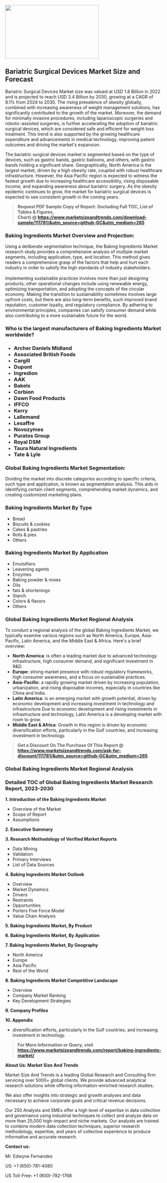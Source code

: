 <p><img class="alignnone size-medium wp-image-20088" src="https://ffe5etoiles.com/wp-content/uploads/2024/12/MST1-300x171.png" alt="" width="300" height="171" /></p><h2>Bariatric Surgical Devices Market Size and Forecast</h2><p>Bariatric Surgical Devices Market size was valued at USD 1.8 Billion in 2022 and is projected to reach USD 3.4 Billion by 2030, growing at a CAGR of 8.1% from 2024 to 2030. The rising prevalence of obesity globally, combined with increasing awareness of weight management solutions, has significantly contributed to the growth of the market. Moreover, the demand for minimally invasive procedures, including laparoscopic surgeries and robotic-assisted surgeries, is further accelerating the adoption of bariatric surgical devices, which are considered safe and efficient for weight loss treatment. This trend is also supported by the growing healthcare expenditure and advancements in medical technology, improving patient outcomes and driving the market's expansion.</p><p>The bariatric surgical devices market is segmented based on the type of devices, such as gastric bands, gastric balloons, and others, with gastric bands holding a significant share. Geographically, North America is the largest market, driven by a high obesity rate, coupled with robust healthcare infrastructure. However, the Asia Pacific region is expected to witness the fastest growth due to increasing healthcare accessibility, rising disposable income, and expanding awareness about bariatric surgery. As the obesity epidemic continues to grow, the market for bariatric surgical devices is expected to see consistent growth in the coming years.</p></p><blockquote id="" class=""><strong>Request PDF Sample Copy of Report: (Including Full TOC, List of Tables &amp; Figures, Chart)&nbsp;@&nbsp;<strong><a href="https://www.marketsizeandtrends.com/download-sample/111781/&utm_source=github-GC&utm_medium=265" target="_blank">https://www.marketsizeandtrends.com/download-sample/111781/&utm_source=github-GC&utm_medium=265</a></strong></strong></blockquote><h3 id="" class="">Baking Ingredients Market&nbsp;Overview and Projection:</h3><p id="" class="">Using a deliberate segmentation technique, the Baking Ingredients Market research study provides a comprehensive analysis of multiple market segments, including application, type, and location. This method gives readers a comprehensive grasp of the factors that help and hurt each industry in order to satisfy the high standards of industry stakeholders. <br /> <br />Implementing sustainable practices involves more than just designing products; other operational changes include using renewable energy, optimizing transportation, and adopting the concepts of the circular economy. Making the transition to sustainability sometimes involves large upfront costs, but there are also long-term benefits, such improved brand reputation, customer loyalty, and regulatory compliance. By adhering to environmental principles, companies can satisfy consumer demand while also contributing to a more sustainable future for the world.</p><h3 id="" class="">Who is the largest manufacturers of&nbsp;Baking Ingredients Market worldwide?</h3><h3 class=""><p><ul><li>Archer Daniels Midland </li><li> Associated British Foods </li><li> Cargill </li><li> Dupont </li><li> Ingredion </li><li> AAK </li><li> Bakels </li><li> Corbion </li><li> Dawn Food Products </li><li> IFFCO </li><li> Kerry </li><li> Lallemand </li><li> Lesaffre </li><li> Novozymes </li><li> Puratos Group </li><li> Royal DSM </li><li> Taura Natural Ingredients </li><li> Tate & Lyle</li></ul></p></h3><h3 id="" class="">Global&nbsp;Baking Ingredients Market Segmentation:</h3><p id="" class="">Dividing the market into discrete categories according to specific criteria, such type and application, is known as segmentation analysis. This aids in identifying certain client segments, comprehending market dynamics, and creating customized marketing plans.</p><h3 id="" class="">Baking Ingredients Market&nbsp;By Type</h3><p><p><ul><li>Bread </li><li> Biscuits & cookies </li><li> Cakes & pastries </li><li> Rolls & pies </li><li> Others</p></li></ul></p></p><h3 id="" class="">Baking Ingredients Market&nbsp;By Application</h3><p class=""><p><ul><li>Emulsifiers </li><li> Leavening agents </li><li> Enzymes </li><li> Baking powder & mixes </li><li> Oils </li><li> fats & shortenings </li><li> Starch </li><li> Colors & flavors </li><li> Others</li></ul></p></p><h3 id="" class="">Global Baking Ingredients Market Regional Analysis</h3><p id="" class="">To conduct a regional analysis of the global Baking Ingredients Market, we typically examine various regions such as North America, Europe, Asia-Pacific, Latin America, and the Middle East &amp; Africa. Here's a brief overview:</p><ul><li><strong>North America</strong>: is often a leading market due to advanced technology infrastructure, high consumer demand, and significant investment in R&amp;D.</li><li><strong>Europe</strong>: strong market presence with robust regulatory frameworks, high consumer awareness, and a focus on sustainable practices.</li><li><strong>Asia-Pacific</strong>: a rapidly growing market driven by increasing population, urbanization, and rising disposable incomes, especially in countries like China and India.</li><li><strong>Latin America</strong>: is an emerging market with growth potential, driven by economic development and increasing investment in technology and infrastructure.Due to economic development and rising investments in infrastructure and technology, Latin America is a developing market with room to grow.</li><li><strong>Middle East &amp; Africa</strong>: Growth in this region is driven by economic diversification efforts, particularly in the Gulf countries, and increasing investment in technology.</li></ul><blockquote id="" class=""><strong>Get a Discount On The Purchase Of This Report @ <strong><a href="https://www.marketsizeandtrends.com/ask-for-discount/111781/&utm_source=github-GC&utm_medium=265" target="_blank">https://www.marketsizeandtrends.com/ask-for-discount/111781/&utm_source=github-GC&utm_medium=265</a></strong></strong></blockquote><h3 id="" class="">Global Baking Ingredients Market Regional Analysis</h3><h3 id="" class="">Detailed TOC of Global Baking Ingredients Market Research Report, 2023-2030</h3><p id="" class=""><strong>1. Introduction of the Baking Ingredients Market</strong></p><ul><li>Overview of the Market</li><li>Scope of Report</li><li>Assumptions</li></ul><p id="" class=""><strong>2. Executive Summary</strong></p><p id="" class=""><strong>3. Research Methodology of Verified Market Reports</strong></p><ul><li>Data Mining</li><li>Validation</li><li>Primary Interviews</li><li>List of Data Sources</li></ul><p id="" class=""><strong>4. Baking Ingredients Market Outlook</strong></p><ul><li>Overview</li><li>Market Dynamics</li><li>Drivers</li><li>Restraints</li><li>Opportunities</li><li>Porters Five Force Model</li><li>Value Chain Analysis</li></ul><p id="" class=""><strong>5. Baking Ingredients Market, By Product</strong></p><p id="" class=""><strong>6. Baking Ingredients Market, By Application</strong></p><p id="" class=""><strong>7. Baking Ingredients Market, By Geography</strong></p><ul><li>North America</li><li>Europe</li><li>Asia Pacific</li><li>Rest of the World</li></ul><p id="" class=""><strong>8. Baking Ingredients Market Competitive Landscape</strong></p><ul><li>Overview</li><li>Company Market Ranking</li><li>Key Development Strategies</li></ul><p id="" class=""><strong>9. Company Profiles</strong></p><p id="" class=""><strong>10. Appendix</strong></p><ul><li>diversification efforts, particularly in the Gulf countries, and increasing investment in technology.</li></ul><blockquote id="" class=""><strong>For More Information or Query, visit <strong><strong><a href="https://www.marketsizeandtrends.com/report/baking-ingredients-market/" target="_blank">https://www.marketsizeandtrends.com/report/baking-ingredients-market/</a></strong></strong></strong></blockquote><p id="" class=""><strong>About Us: Market Size And Trends</strong></p><p id="" class="">Market Size And Trends is a leading Global Research and Consulting firm servicing over 5000+ global clients. We provide advanced analytical research solutions while offering information-enriched research studies.</p><p id="" class="">We also offer insights into strategic and growth analyses and data necessary to achieve corporate goals and critical revenue decisions.</p><p id="" class="">Our 250 Analysts and SMEs offer a high level of expertise in data collection and governance using industrial techniques to collect and analyze data on more than 25,000 high-impact and niche markets. Our analysts are trained to combine modern data collection techniques, superior research methodology, expertise, and years of collective experience to produce informative and accurate research.</p><p id="" class=""><strong>Contact us:</strong></p><p id="" class="">Mr. Edwyne Fernandes</p><p id="" class="">US: +1 (650)-781-4080</p><p id="" class="">US Toll-Free: +1 (800)-782-1768</p>
